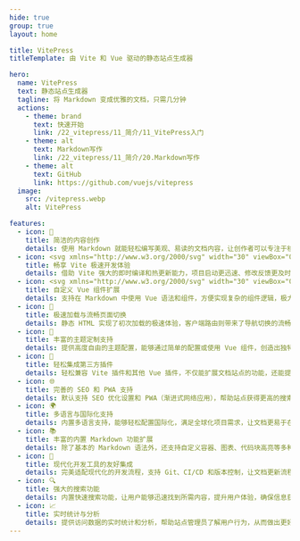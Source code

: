 ```yaml
---
hide: true
group: true
layout: home

title: VitePress
titleTemplate: 由 Vite 和 Vue 驱动的静态站点生成器

hero:
  name: VitePress
  text: 静态站点生成器
  tagline: 将 Markdown 变成优雅的文档，只需几分钟
  actions:
    - theme: brand
      text: 快速开始
      link: /22_vitepress/11_简介/11_VitePress入门
    - theme: alt
      text: Markdown写作
      link: /22_vitepress/11_简介/20.Markdown写作
    - theme: alt
      text: GitHub
      link: https://github.com/vuejs/vitepress
  image:
    src: /vitepress.webp
    alt: VitePress

features:
  - icon: 📝
    title: 简洁的内容创作
    details: 使用 Markdown 就能轻松编写美观、易读的文档内容，让创作者可以专注于核心表达，而不被复杂的格式要求干扰。
  - icon: <svg xmlns="http://www.w3.org/2000/svg" width="30" viewBox="0 0 256 256.32"><defs><linearGradient id="a" x1="-.828%" x2="57.636%" y1="7.652%" y2="78.411%"><stop offset="0%" stop-color="#41D1FF"/><stop offset="100%" stop-color="#BD34FE"/></linearGradient><linearGradient id="b" x1="43.376%" x2="50.316%" y1="2.242%" y2="89.03%"><stop offset="0%" stop-color="#FFEA83"/><stop offset="8.333%" stop-color="#FFDD35"/><stop offset="100%" stop-color="#FFA800"/></linearGradient></defs><path fill="url(#a)" d="M255.153 37.938 134.897 252.976c-2.483 4.44-8.862 4.466-11.382.048L.875 37.958c-2.746-4.814 1.371-10.646 6.827-9.67l120.385 21.517a6.537 6.537 0 0 0 2.322-.004l117.867-21.483c5.438-.991 9.574 4.796 6.877 9.62Z"/><path fill="url(#b)" d="M185.432.063 96.44 17.501a3.268 3.268 0 0 0-2.634 3.014l-5.474 92.456a3.268 3.268 0 0 0 3.997 3.378l24.777-5.718c2.318-.535 4.413 1.507 3.936 3.838l-7.361 36.047c-.495 2.426 1.782 4.5 4.151 3.78l15.304-4.649c2.372-.72 4.652 1.36 4.15 3.788l-11.698 56.621c-.732 3.542 3.979 5.473 5.943 2.437l1.313-2.028 72.516-144.72c1.215-2.423-.88-5.186-3.54-4.672l-25.505 4.922c-2.396.462-4.435-1.77-3.759-4.114l16.646-57.705c.677-2.35-1.37-4.583-3.769-4.113Z"/></svg>
    title: 畅享 Vite 极速开发体验
    details: 借助 Vite 强大的即时编译和热更新能力，项目启动更迅速、修改反馈更及时，同时可以无缝集成丰富的插件生态。
  - icon: <svg xmlns="http://www.w3.org/2000/svg" width="30" viewBox="0 0 256 220.8"><path fill="#41B883" d="M204.8 0H256L128 220.8 0 0h97.92L128 51.2 157.44 0h47.36Z"/><path fill="#41B883" d="m0 0 128 220.8L256 0h-51.2L128 132.48 50.56 0H0Z"/><path fill="#35495E" d="M50.56 0 128 133.12 204.8 0h-47.36L128 51.2 97.92 0H50.56Z"/></svg>
    title: 自定义 Vue 组件扩展
    details: 支持在 Markdown 中使用 Vue 语法和组件，方便实现复杂的组件逻辑，极大提升了文档的灵活性和表现力。
  - icon: 🚀
    title: 极速加载与流畅页面切换
    details: 静态 HTML 实现了初次加载的极速体验，客户端路由则带来了导航切换的流畅感，让用户在浏览时几乎感受不到停滞。
  - icon: 🎨
    title: 丰富的主题定制支持
    details: 提供高度自由的主题配置，能够通过简单的配置或使用 Vue 组件，创造出独特风格的文档站点，更好地贴合品牌调性。
  - icon: 🔌
    title: 轻松集成第三方插件
    details: 轻松兼容 Vite 插件和其他 Vue 插件，不仅能扩展文档站点的功能，还能提升站点的交互性和用户体验。
  - icon: 🌐
    title: 完善的 SEO 和 PWA 支持
    details: 默认支持 SEO 优化设置和 PWA（渐进式网络应用），帮助站点获得更高的搜索引擎排名，同时提升离线访问体验。
  - icon: 🌍
    title: 多语言与国际化支持
    details: 内置多语言支持，能够轻松配置国际化，满足全球化项目需求，让文档更易于在全球范围内传播和使用。
  - icon: 📚
    title: 丰富的内置 Markdown 功能扩展
    details: 除了基本的 Markdown 语法外，还支持自定义容器、图表、代码块高亮等多种高级功能，满足各类内容创作需求。
  - icon: 🧩
    title: 现代化开发工具的友好集成
    details: 完美适配现代化的开发流程，支持 Git、CI/CD 和版本控制，让文档更新流程更加自动化、高效，适应团队协作需求。
  - icon: 🔍
    title: 强大的搜索功能
    details: 内置快速搜索功能，让用户能够迅速找到所需内容，提升用户体验，确保信息获取的高效与便利。
  - icon: 📈
    title: 实时统计与分析
    details: 提供访问数据的实时统计和分析，帮助站点管理员了解用户行为，从而做出更好的优化决策，提升用户满意度。
---
```


<HomeUnderline />
